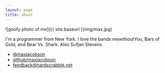 ```yaml
---
layout: page
title: about
---
```


![goofy photo of me]({{ site.baseurl }}img/max.jpg)

I'm a programmer from New York. I love the bands mewithoutYou, Bars of Gold, and Bear Vs. Shark. Also Sufjan Stevens.

* [@maxjacobson](http://twitter.com/maxjacobson)
* [github/maxjacobson](http://github.com/maxjacobson)
* <feedback@hardscrabble.net>
